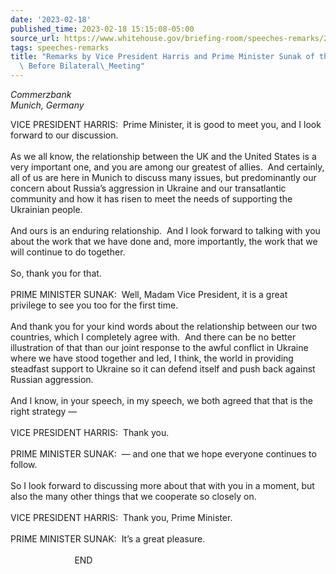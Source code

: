 ```yaml
---
date: '2023-02-18'
published_time: 2023-02-18 15:15:08-05:00
source_url: https://www.whitehouse.gov/briefing-room/speeches-remarks/2023/02/18/remarks-by-vice-president-harris-and-prime-minister-sunak-of-the-united-kingdom-before-bilateral-meeting/
tags: speeches-remarks
title: "Remarks by Vice President Harris and Prime Minister Sunak of the United Kingdom\
  \ Before Bilateral\_Meeting"
---
```

 
  
*Commerzbank  
Munich, Germany*

VICE PRESIDENT HARRIS:  Prime Minister, it is good to meet you, and I
look forward to our discussion.   
   
As we all know, the relationship between the UK and the United States is
a very important one, and you are among our greatest of allies.  And
certainly, all of us are here in Munich to discuss many issues, but
predominantly our concern about Russia’s aggression in Ukraine and our
transatlantic community and how it has risen to meet the needs of
supporting the Ukrainian people.   
   
And ours is an enduring relationship.  And I look forward to talking
with you about the work that we have done and, more importantly, the
work that we will continue to do together.   
   
So, thank you for that.  
   
PRIME MINISTER SUNAK:  Well, Madam Vice President, it is a great
privilege to see you too for the first time.   
   
And thank you for your kind words about the relationship between our two
countries, which I completely agree with.  And there can be no better
illustration of that than our joint response to the awful conflict in
Ukraine where we have stood together and led, I think, the world in
providing steadfast support to Ukraine so it can defend itself and push
back against Russian aggression.   
   
And I know, in your speech, in my speech, we both agreed that that is
the right strategy —  
   
VICE PRESIDENT HARRIS:  Thank you.  
   
PRIME MINISTER SUNAK:  — and one that we hope everyone continues to
follow.   
   
So I look forward to discussing more about that with you in a moment,
but also the many other things that we cooperate so closely on.   
   
VICE PRESIDENT HARRIS:  Thank you, Prime Minister.   
   
PRIME MINISTER SUNAK:  It’s a great pleasure.  
   
                          END  
   
  
  
